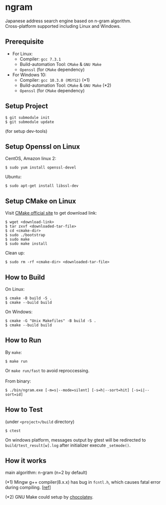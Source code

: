 # ngram
Japanese address search engine based on n-gram algorithm.<br>
Cross-platform supported including Linux and Windows.

## Prerequisite
- For Linux:
  - Compiler: `gcc 7.3.1`
  - Build-automation Tool: `CMake` & `GNU Make`
  - `Openssl` (for `CMake` dependency)
- For Windows 10:
  - Compiler: `gcc 10.3.0 (MSYS2)` (*1)
  - Build-automation Tool: `CMake` & `GNU Make` (*2)
  - `Openssl` (for `CMake` dependency)

## Setup Project
```
$ git submodule init
$ git submodule update
```
(for setup dev-tools)

## Setup Openssl on Linux
CentOS, Amazon linux 2:
```
$ sudo yum install openssl-devel
```
Ubuntu:
```
$ sudo apt-get install libssl-dev
```

## Setup CMake on Linux
Visit [CMake official site](https://cmake.org/download/) to get download link:
```
$ wget <download-link>
$ tar zxvf <downloaded-tar-file>
$ cd <cmake-dir>
$ sudo ./bootstrap
$ sudo make
$ sudo make install
```
Clean up:
```
$ sudo rm -rf <cmake-dir> <downloaded-tar-file>
```

## How to Build
On Linux:
```
$ cmake -B build -S .
$ cmake --build build
```
On Windows:
```
$ cmake -G "Unix Makefiles" -B build -S .
$ cmake --build build
```

## How to Run
By `make`:
```
$ make run
```
Or `make run/fast` to avoid reproccessing.<br><br>
From binary:
```
$ ./bin/ngram.exe [-m=s|--mode=silent] [-s=h|--sort=hit] [-s=i|--sort=id]
```

## How to Test
(under `<project>/build` directory)
```
$ ctest
```
On windows platform, messages output by gtest will be redirected to `build/test_result[w].log` after initializer execute `_setmode()`.

## How it works
main algorithm: n-gram (n=2 by default)

(*1) Mingw g++ compiler(8.x.x) has bug in `fcntl.h`, which causes fatal error during compiling. [[ref](https://sourceforge.net/p/mingw-w64/bugs/737/)]

(*2) GNU Make could setup by [chocolatey](https://chocolatey.org/install).